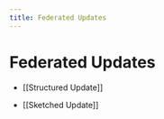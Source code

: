 ```yaml
---
title: Federated Updates
---
```


# Federated Updates
- [[Structured Update]] 

- [[Sketched Update]]


























































































